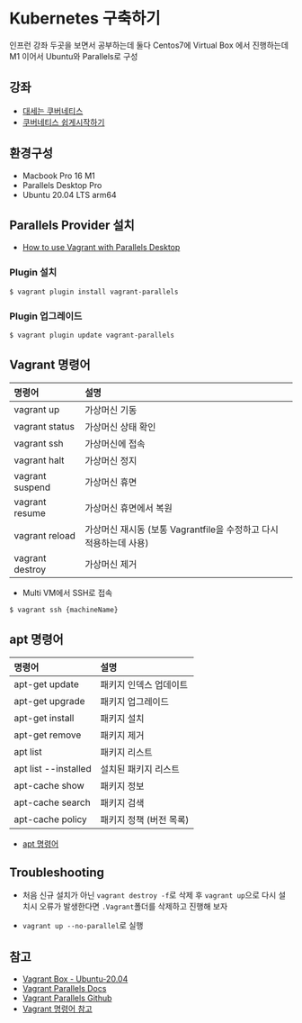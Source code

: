 # Kubernetes 구축하기

인프런 강좌 두곳을 보면서 공부하는데 둘다 Centos7에 Virtual Box 에서 진행하는데 M1 이어서 Ubuntu와 Parallels로 구성

## 강좌

* [대세는 쿠버네티스](https://www.inflearn.com/course/%EC%BF%A0%EB%B2%84%EB%84%A4%ED%8B%B0%EC%8A%A4-%EA%B8%B0%EC%B4%88/dashboard)
* [쿠버네티스 쉽게시작하기](https://www.inflearn.com/course/%EC%BF%A0%EB%B2%84%EB%84%A4%ED%8B%B0%EC%8A%A4-%EC%89%BD%EA%B2%8C%EC%8B%9C%EC%9E%91/dashboard)

## 환경구성

* Macbook Pro 16 M1
* Parallels Desktop Pro
* Ubuntu 20.04 LTS arm64

## Parallels Provider 설치

* [How to use Vagrant with Parallels Desktop](https://kb.parallels.com/en/122843)

### Plugin 설치

```
$ vagrant plugin install vagrant-parallels
```

### Plugin 업그레이드

```
$ vagrant plugin update vagrant-parallels
```

## Vagrant 명령어

| 명령어             | 설명                                          |
|:----------------|:--------------------------------------------|
| vagrant up      | 가상머신 기동                                     |
| vagrant status  | 가상머신 상태 확인                                  |
| vagrant ssh     | 가상머신에 접속                                    |
| vagrant halt    | 가상머신 정지                                     |
| vagrant suspend | 가상머신 휴면                                     |
| vagrant resume  | 가상머신 휴면에서 복원                                |
| vagrant reload  | 가상머신 재시동 (보통 Vagrantfile을 수정하고 다시 적용하는데 사용) |
| vagrant destroy | 가상머신 제거                                     | 

* Multi VM에서 SSH로 접속

```shell
$ vagrant ssh {machineName}
```

## apt 명령어

| 명령어                  | 설명             |
|:---------------------|:---------------|
| apt-get update       | 패키지 인덱스 업데이트   |
| apt-get upgrade      | 패키지 업그레이드      |
| apt-get install      | 패키지 설치         |
| apt-get remove       | 패키지 제거         |
| apt list             | 패키지 리스트        |
| apt list --installed | 설치된 패키지 리스트    |
| apt-cache show       | 패키지 정보         |
| apt-cache search     | 패키지 검색         |
| apt-cache policy     | 패키지 정책 (버전 목록) | 

* [apt 명령어](https://blog.outsider.ne.kr/346)

## Troubleshooting

* 처음 신규 설치가 아닌 `vagrant destroy -f`로 삭제 후 `vagrant up`으로 다시 설치시 오류가 발생한다면 `.Vagrant`폴더를 삭제하고 진행해 보자

* `vagrant up --no-parallel`로 실행

## 참고

* [Vagrant Box - Ubuntu-20.04](https://app.vagrantup.com/bento/boxes/ubuntu-20.04)
* [Vagrant Parallels Docs](http://parallels.github.io/vagrant-parallels/docs/)
* [Vagrant Parallels Github](https://github.com/Parallels/vagrant-parallels)
* [Vagrant 명령어 참고](https://junistory.blogspot.com/2017/08/virtualbox-vagrant.html)

